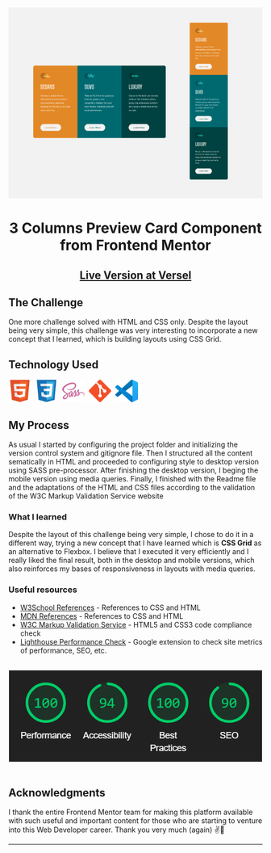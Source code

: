 <div align='center'>
    <img src='./images/readme-img.png'>
</div>

<h1 align='center'>3 Columns Preview Card Component from Frontend Mentor</h1>

<div align='center'>
    <h2>
      <a href='https://3-columns-preview-card-component-challenge.vercel.app/'> Live Version at Versel </a>
    </h2>
</div>

## <strong>The Challenge</strong>
One more challenge solved with HTML and CSS only. Despite the layout being very simple, this challenge was very interesting to incorporate a new concept that I learned, which is building layouts using CSS Grid.

## <strong>Technology Used</strong>
<div>
    <img src="https://github.com/devicons/devicon/blob/master/icons/html5/html5-original.svg" title="html5" alt="html5 icon" width="45"/>&nbsp; 
    <img src="https://github.com/devicons/devicon/blob/master/icons/css3/css3-original.svg" title="css3" alt="css3 icon" width="45"/>&nbsp;
    <img src="https://github.com/devicons/devicon/blob/master/icons/sass/sass-original.svg" title="sass" alt="sass icon" width="45"/>&nbsp;
    <img src="https://github.com/devicons/devicon/blob/master/icons/git/git-original.svg" title="git" alt="git icon" width="45"/>&nbsp; 
    <img src="https://github.com/devicons/devicon/blob/master/icons/vscode/vscode-original.svg" title="vscode" alt="vscode icon" width="45"/>
</div>

## <strong>My Process</strong>
As usual I started by configuring the project folder and initializing the version control system and gitignore file. Then I structured all the content sematically in HTML and proceeded to configuring style to desktop version using SASS pre-processor. After finishing the desktop version, I beging the mobile version using media queries. Finally, I finished with the Readme file and the adaptations of the HTML and CSS files according to the validation of the W3C Markup Validation Service website

### <strong>What I learned</strong>
Despite the layout of this challenge being very simple, I chose to do it in a different way, trying a new concept that I have learned which is <strong>CSS Grid</strong> as an alternative to Flexbox. I believe that I executed it very efficiently and I really liked the final result, both in the desktop and mobile versions, which also reinforces my bases of responsiveness in layouts with media queries.

### <strong>Useful resources</strong>
- [W3School References](https://www.w3schools.com/) - References to CSS and HTML 
- [MDN References](https://developer.mozilla.org/en-US/) - References to CSS and HTML 
- [W3C Markup Validation Service](https://validator.w3.org/#validate_by_input) - HTML5 and CSS3 code compliance check
- [Lighthouse Performance Check](https://developer.chrome.com/docs/lighthouse/overview/) - Google extension to check site metrics of performance, SEO, etc.
  
<br>

<div align='center'>
    <img src='./images/performance-img.png'>
</div>

<br>

## <strong>Acknowledgments</strong>
I thank the entire Frontend Mentor team for making this platform available with such useful and important content for those who are starting to venture into this Web Developer career. Thank you very much (again) :v::slightly_smiling_face:
<hr>